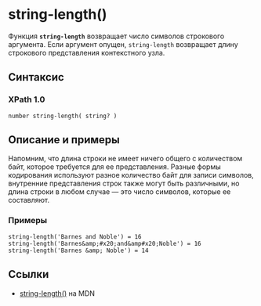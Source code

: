 # string-length()

Функция **`string-length`** возвращает число символов строкового аргумента. Если аргумент опущен, `string-length` возвращает длину строкового представления контекстного узла.

## Синтаксис

### XPath 1.0

```
number string-length( string? )
```

## Описание и примеры

Напомним, что длина строки не имеет ничего общего с количеством байт, которое требуется для ее представления. Разные формы кодирования используют разное количество байт для записи символов, внутренние представления строк также могут быть различными, но длина строки в любом случае — это число символов, которые ее составляют.

### Примеры

```
string-length('Barnes and Noble') = 16
string-length('Barnes&amp;#x20;and&amp#x20;Noble') = 16
string-length('Barnes &amp; Noble') = 14
```

## Ссылки

- [string-length()](https://developer.mozilla.org/en-US/docs/Web/XPath/Functions/string-length) на MDN
